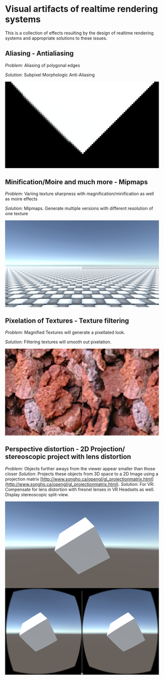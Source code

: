 # Visual artifacts of realtime rendering systems

This is a collection of effects resulting by the design of realtime rendering systems and appropriate solutions to these issues. 

## Aliasing - Antialiasing

*Problem:* Aliasing of polygonal edges

*Solution:* Subpixel Morphologic Anti-Aliasing

![Aliasing](aliasing.png)

## Minification/Moire and much more - Mipmaps

*Problem:* Variing texture sharpness with magnification/minification as well as moire effects

*Solution:* Mipmaps. Generate multiple versions with different resolution of one texture

![Mipmaps](mipmaps.png)  

## Pixelation of Textures - Texture filtering

*Problem:* Magnified Textures will generate a pixellated look. 

*Solution:* Filtering textures will smooth out pixelation. 

![Texture Filtering](texturefiltering.png)

## Perspective distortion - 2D Projection/ stereoscopic project with lens distortion

*Problem:* Objects further aways from the viewer appear smaller than those closer
*Solution:* Projects these objects from 3D space to a 2D Image using a projection matrix [http://www.songho.ca/opengl/gl_projectionmatrix.html](http://www.songho.ca/opengl/gl_projectionmatrix.html). 
*Solution:* For VR: Compensate for lens distortion with fresnel lenses in VR Headsets as well. Display stereoscopic split-view. 

![Perspective](perspective.png)
